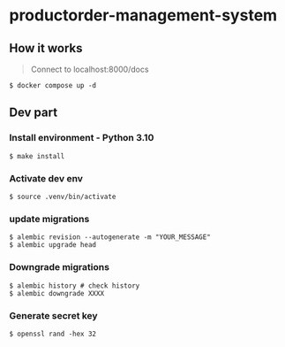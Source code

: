 # productorder-management-system

## How it works
> Connect to localhost:8000/docs
```
$ docker compose up -d
```


## Dev part
### Install environment - Python 3.10
```
$ make install
```

### Activate dev env
```
$ source .venv/bin/activate
```

### update migrations
```
$ alembic revision --autogenerate -m "YOUR_MESSAGE"
$ alembic upgrade head  
```

### Downgrade migrations
```
$ alembic history # check history
$ alembic downgrade XXXX
```

### Generate secret key
```
$ openssl rand -hex 32
```
